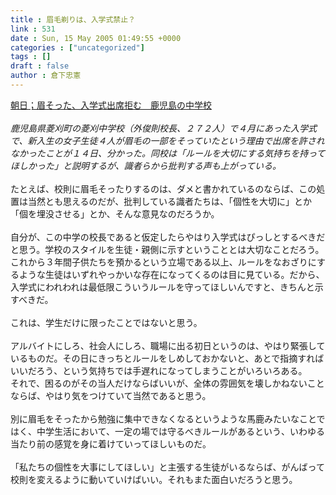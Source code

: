 ```yaml
---
title : 眉毛剃りは、入学式禁止？
link : 531
date : Sun, 15 May 2005 01:49:55 +0000
categories : ["uncategorized"]
tags : []
draft : false
author : 倉下忠憲
---
```


<A HREF="http://www.asahi.com/national/update/0515/SEB200505140011.html?t1" TARGET="_blank">朝日；眉そった、入学式出席拒む　鹿児島の中学校</A><BR><BR><I>鹿児島県菱刈町の菱刈中学校（外俊則校長、２７２人）で４月にあった入学式で、新入生の女子生徒４人が眉毛の一部をそっていたという理由で出席を許されなかったことが１４日、分かった。同校は「ルールを大切にする気持ちを持ってほしかった」と説明するが、識者らから批判する声も上がっている。 </I><BR><BR>たとえば、校則に眉毛そったりするのは、ダメと書かれているのならば、この処置は当然とも思えるのだが、批判している識者たちは、「個性を大切に」とか「個を埋没させる」とか、そんな意見なのだろうか。<BR><BR>自分が、この中学の校長であると仮定したらやはり入学式はぴっしとするべきだと思う。学校のスタイルを生徒・親側に示すということとは大切なことだろう。これから３年間子供たちを預かるという立場である以上、ルールをなおざりにするような生徒はいずれやっかいな存在になってくるのは目に見ている。だから、入学式にわれわれは最低限こういうルールを守ってほしいんですと、きちんと示すべきだ。<BR><BR>これは、学生だけに限ったことではないと思う。<BR><BR>アルバイトにしろ、社会人にしろ、職場に出る初日というのは、やはり緊張しているものだ。その日にきっちとルールをしめしておかないと、あとで指摘すればいいだろう、という気持ちでは手遅れになってしまうことがいろいろある。<BR>それで、困るのがその当人だけならばいいが、全体の雰囲気を壊しかねないことならば、やはり気をつけていて当然であると思う。<BR><BR>別に眉毛をそったから勉強に集中できなくなるというような馬鹿みたいなことではく、中学生活において、一定の場では守るべきルールがあるという、いわゆる当たり前の感覚を身に着けていってほしいものだ。<BR><BR>「私たちの個性を大事にしてほしい」と主張する生徒がいるならば、がんばって校則を変えるように動いていけばいい。それもまた面白いだろうと思う。<br><br>
